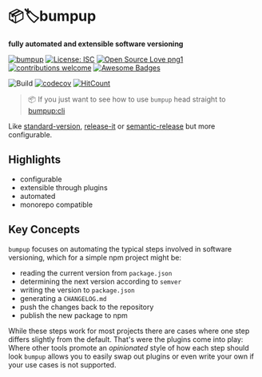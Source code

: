 # 📦🏷bumpup
**fully automated and extensible software versioning**

[![bumpup](https://img.shields.io/badge/%F0%9F%93%A6-bumpup-informational)](https:/github.com/danielr1996/bumpup)
[![License: ISC](https://img.shields.io/badge/License-ISC-blue.svg)](https://opensource.org/licenses/ISC)
[![Open Source Love png1](https://badges.frapsoft.com/os/v1/open-source.png?v=103)](https://github.com/ellerbrock/open-source-badges/)
[![contributions welcome](https://img.shields.io/badge/contributions-welcome-brightgreen.svg?style=flat)](https://github.com/dwyl/esta/issues)
[![Awesome Badges](https://img.shields.io/badge/badges-awesome-green.svg)](https://github.com/Naereen/badges)

![Build](https://github.com/danielr1996/bumpup-deno/workflows/Build/badge.svg)
[![codecov](https://codecov.io/gh/danielr1996/bumpup-deno/branch/master/graph/badge.svg)](https://codecov.io/gh/danielr1996/bumpup-deno)
[![HitCount](http://hits.dwyl.com/danielr1996/bumpup-deno.svg)](http://hits.dwyl.com/danielr1996/bumpup-deno)

> 📦 If you just want to see how to use `bumpup` head straight to [bumpup:cli](packages/cli/README.md)

Like
[standard-version](https://github.com/conventional-changelog/standard-version#readme),
[release-it](https://github.com/release-it/release-it#readme) or
[semantic-release](https://github.com/semantic-release/semantic-release)
but more configurable.

## Highlights
- configurable
- extensible through plugins
- automated
- monorepo compatible

## Key Concepts
`bumpup` focuses on automating the typical steps involved in software versioning, which for a simple npm project might be:
- reading the current version from `package.json`
- determining the next version according to `semver`
- writing the version to `package.json`
- generating a `CHANGELOG.md`
- push the changes back to the repository
- publish the new package to npm

While these steps work for most projects there are cases where one step differs slightly from the default.
That's were the plugins come into play: Where other tools promote an *opinionated* style of how each step should look `bumpup`
allows you to easily swap out plugins or even write your own if your use cases is not supported.


